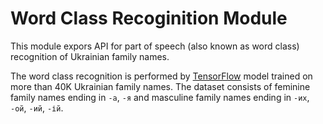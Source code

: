 # Word Class Recoginition Module

This module expors API for part of speech (also known as word class) recognition of Ukrainian family names.

The word class recognition is performed by [TensorFlow](https://www.tensorflow.org/js) model trained on more than 40K Ukrainian family names. The dataset consists of feminine family names ending in `-a`, `-я` and masculine family names ending in `-их`, `-ой`, `-ий`, `-ій`.

